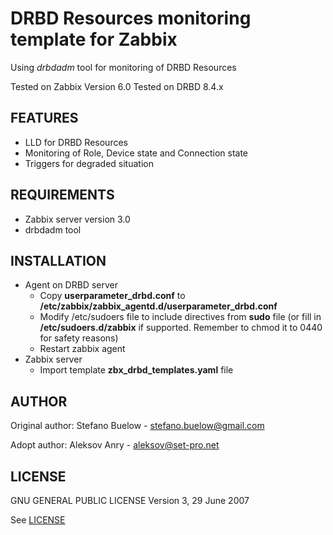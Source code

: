 DRBD Resources monitoring template for Zabbix
=============================================

Using _drbdadm_ tool for monitoring of DRBD Resources

Tested on Zabbix Version 6.0
Tested on DRBD 8.4.x

FEATURES
--------
* LLD for DRBD Resources
* Monitoring of Role, Device state and Connection state
* Triggers for degraded situation

REQUIREMENTS
------------
* Zabbix server version 3.0
* drbdadm tool

INSTALLATION
------------
* Agent on DRBD server
  * Copy __userparameter_drbd.conf__ to __/etc/zabbix/zabbix_agentd.d/userparameter_drbd.conf__
  * Modify /etc/sudoers file to include directives from __sudo__ file (or fill in __/etc/sudoers.d/zabbix__ if supported. Remember to chmod it to 0440 for safety reasons)
  * Restart zabbix agent
* Zabbix server
  * Import template __zbx_drbd_templates.yaml__ file

AUTHOR
------
Original author: Stefano Buelow - stefano.buelow@gmail.com

Adopt author: Aleksov Anry - aleksov@set-pro.net

LICENSE
-------
GNU GENERAL PUBLIC LICENSE Version 3, 29 June 2007

See [LICENSE](LICENSE)

